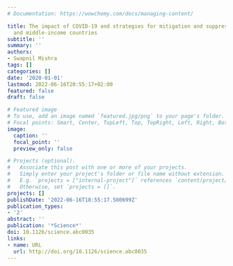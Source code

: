 ```yaml
---
# Documentation: https://wowchemy.com/docs/managing-content/

title: The impact of COVID-19 and strategies for mitigation and suppression in low-
  and middle-income countries
subtitle: ''
summary: ''
authors:
- Swapnil Mishra
tags: []
categories: []
date: '2020-01-01'
lastmod: 2022-06-16T20:55:17+02:00
featured: false
draft: false

# Featured image
# To use, add an image named `featured.jpg/png` to your page's folder.
# Focal points: Smart, Center, TopLeft, Top, TopRight, Left, Right, BottomLeft, Bottom, BottomRight.
image:
  caption: ''
  focal_point: ''
  preview_only: false

# Projects (optional).
#   Associate this post with one or more of your projects.
#   Simply enter your project's folder or file name without extension.
#   E.g. `projects = ["internal-project"]` references `content/project/deep-learning/index.md`.
#   Otherwise, set `projects = []`.
projects: []
publishDate: '2022-06-16T18:55:17.580699Z'
publication_types:
- '2'
abstract: ''
publication: '*Science*'
doi: 10.1126/science.abc0035
links:
- name: URL
  url: http://doi.org/10.1126/science.abc0035
---
```


